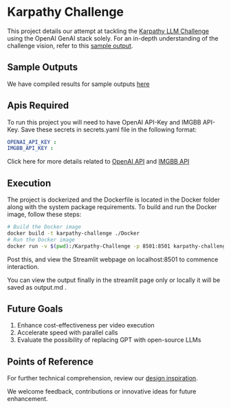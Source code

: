 # Karpathy Challenge

This project details our attempt at tackling the [Karpathy LLM Challenge](https://twitter.com/karpathy/status/1760740503614836917) using the OpenAI GenAI stack solely. For an in-depth understanding of the challenge vision, refer to this [sample output](https://t.co/AybDNA28sC).

## Sample Outputs

We have compiled results for sample outputs [here](https://github.com/lordgavy01/Karpathy-LLM-Challenge/tree/main/Sample%20Outputs)

## Apis Required
To run this project you will need to have OpenAI API-Key and IMGBB API-Key. Save these secrets in secrets.yaml file in the following format:

```yaml
OPENAI_API_KEY :
IMGBB_API_KEY : 
```

Click here for more details related to [OpenAI API](https://openai.com/index/openai-api) and [IMGBB API](https://api.imgbb.com/)

## Execution 

The project is dockerized and the Dockerfile is located in the Docker folder along with the system package requirements. To build and run the Docker image, follow these steps:

```bash
# Build the Docker image
docker build -t karpathy-challenge ./Docker    
# Run the Docker image
docker run -v $(pwd):/Karpathy-Challenge -p 8501:8501 karpathy-challenge
```
Post this, and view the Streamlit webpage on localhost:8501 to commence interaction.

You can view the output finally in the streamlit page only or locally it will be saved as output.md .

## Future Goals
1. Enhance cost-effectiveness per video execution
2. Accelerate speed with parallel calls
3. Evaluate the possibility of replacing GPT with open-source LLMs

## Points of Reference

For further technical comprehension, review our [design inspiration](https://x.com/MisbahSy/status/1763639317270786531).

We welcome feedback, contributions or innovative ideas for future enhancement.
